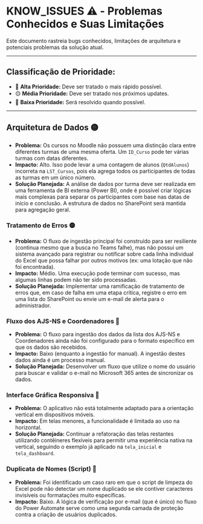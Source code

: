 # KNOW_ISSUES ⚠️ - Problemas Conhecidos e Suas Limitações

Este documento rastreia bugs conhecidos, limitações de arquitetura e potenciais problemas da solução atual.

---
## Classificação de Prioridade:
* 🔴 **Alta Prioridade:** Deve ser tratado o mais rápido possível.
* 🟡 **Média Prioridade:** Deve ser tratado nos próximos updates.
* 🔵 **Baixa Prioridade:** Será resolvido quando possível.

---

## Arquitetura de Dados 🟡
- **Problema:** Os cursos no Moodle não possuem uma distinção clara entre diferentes turmas de uma mesma oferta. Um `ID_Curso` pode ter várias turmas com datas diferentes.
- **Impacto:** Alto. Isso pode levar a uma contagem de alunos (`QtdAlunos`) incorreta na `LST_Cursos`, pois ela agrega todos os participantes de todas as turmas em um único número.
- **Solução Planejada:** A análise de dados por turma deve ser realizada em uma ferramenta de BI externa (Power BI), onde é possível criar lógicas mais complexas para separar os participantes com base nas datas de início e conclusão. A estrutura de dados no SharePoint será mantida para agregação geral.

### Tratamento de Erros 🟡
- **Problema:** O fluxo de ingestão principal foi construído para ser resiliente (continua mesmo que a busca no Teams falhe), mas não possui um sistema avançado para registrar ou notificar sobre cada linha individual do Excel que possa falhar por outros motivos (ex: uma lotação que não foi encontrada).
- **Impacto:** Médio. Uma execução pode terminar com sucesso, mas algumas linhas podem não ter sido processadas.
- **Solução Planejada:** Implementar uma ramificação de tratamento de erros que, em caso de falha em uma etapa crítica, registre o erro em uma lista do SharePoint ou envie um e-mail de alerta para o administrador.

### Fluxo dos AJS-NS e Coordenadores 🔵
- **Problema:** O fluxo para ingestão dos dados da lista dos AJS-NS e Coordenadores ainda não foi configurado para o formato específico em que os dados são recebidos.
- **Impacto:** Baixo (enquanto a ingestão for manual). A ingestão destes dados ainda é um processo manual.
- **Solução Planejada:** Desenvolver um fluxo que utilize o nome do usuário para buscar e validar o e-mail no Microsoft 365 antes de sincronizar os dados.

### Interface Gráfica Responsiva 🔵
- **Problema:** O aplicativo não está totalmente adaptado para a orientação vertical em dispositivos móveis.
- **Impacto:** Em telas menores, a funcionalidade é limitada ao uso na horizontal.
- **Solução Planejada:** Continuar a refatoração das telas restantes utilizando contêineres flexíveis para permitir uma experiência nativa na vertical, seguindo o exemplo já aplicado na `tela_inicial` e `tela_dashboard`.

### Duplicata de Nomes (Script) 🔵
- **Problema:** Foi identificado um caso raro em que o script de limpeza do Excel pode não detectar um nome duplicado se ele contiver caracteres invisíveis ou formatações muito específicas.
- **Impacto:** Baixo. A lógica de verificação por e-mail (que é único) no fluxo do Power Automate serve como uma segunda camada de proteção contra a criação de usuários duplicados.
